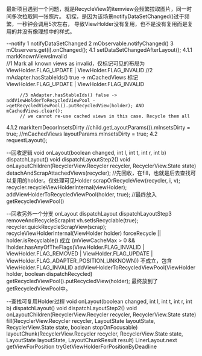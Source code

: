 最新项目遇到一个问题，就是RecycleView的itemview会频繁拉取图片，同一时间多次拉取同一张照片。
初探，是因为该场景notifyDataSetChanged()过于频繁，一秒钟会调用5次左右，
导致ViewHolder没有复用，也不是没有复用而是复用的并没有像理想中的样式。

--notify
 1 notifyDataSetChanged
 2 mObservable.notifyChanged()
 3 mObservers.get(i).onChanged();
 4.1 setDataSetChangedAfterLayout();
   4.1.1 markKnownViewsInvalid  
         //1 Mark all known views as invalid，仅标记可见的布局为ViewHolder.FLAG_UPDATE | ViewHolder.FLAG_INVALID
         //2 mAdapter.hasStableIds() true -> mCachedViews 标记 ViewHolder.FLAG_UPDATE | ViewHolder.FLAG_INVALID

         //3 mAdapter.hasStableIds() false -> addViewHolderToRecycledViewPool ->getRecycledViewPool().putRecycledView(holder); AND mCachedViews.clear();
         // we cannot re-use cached views in this case. Recycle them all

   4.1.2 markItemDecorInsetsDirty
         //child.getLayoutParams()).mInsetsDirty = true;
         //mCachedViews layoutParams.mInsetsDirty = true;
 4.2 requestLayout();

--回收逻辑
void onLayout(boolean changed, int l, int t, int r, int b)
dispatchLayout()
void dispatchLayoutStep2()
void onLayoutChildren(RecyclerView.Recycler recycler, RecyclerView.State state)
detachAndScrapAttachedViews(recycler); //先回收，在fill，也就是后去查找可以复用的holder。仅处理可见Holder
scrapOrRecycleView(recycler, i, v);
recycler.recycleViewHolderInternal(viewHolder);
addViewHolderToRecycledViewPool(holder, true); //最终放入getRecycledViewPool()

--回收另外一个分支
onLayout
dispatchLayout
dispatchLayoutStep3
removeAndRecycleScrapInt
  vh.setIsRecyclable(true);
recycler.quickRecycleScrapView(scrap);
recycleViewHolderInternal(ViewHolder holder)
  forceRecycle || holder.isRecyclable() 成立
  (mViewCacheMax > 0
  && !holder.hasAnyOfTheFlags(ViewHolder.FLAG_INVALID
  | ViewHolder.FLAG_REMOVED
  | ViewHolder.FLAG_UPDATE
  | ViewHolder.FLAG_ADAPTER_POSITION_UNKNOWN)) 不成立，包含ViewHolder.FLAG_INVALID
addViewHolderToRecycledViewPool(ViewHolder holder, boolean dispatchRecycled)
getRecycledViewPool().putRecycledView(holder);  最终放到了getRecycledViewPool中。

--查找可复用Holder过程
void onLayout(boolean changed, int l, int t, int r, int b)
dispatchLayout()
void dispatchLayoutStep2()
void onLayoutChildren(RecyclerView.Recycler recycler, RecyclerView.State state)
fill(RecyclerView.Recycler recycler, LayoutState layoutState,
            RecyclerView.State state, boolean stopOnFocusable)
layoutChunk(RecyclerView.Recycler recycler, RecyclerView.State state,
            LayoutState layoutState, LayoutChunkResult result)
LinerLayout.next
getViewForPosition
tryGetViewHolderForPositionByDeadline
